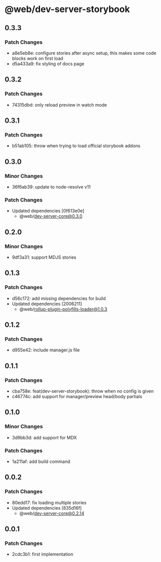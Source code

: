 # @web/dev-server-storybook

## 0.3.3

### Patch Changes

- a8e5eb8e: configure stories after async setup, this makes some code blocks work on first load
- d5a433a9: fix styling of docs page

## 0.3.2

### Patch Changes

- 74315dbd: only reload preview in watch mode

## 0.3.1

### Patch Changes

- b51ab105: throw when trying to load official storybook addons

## 0.3.0

### Minor Changes

- 36f6ab39: update to node-resolve v11

### Patch Changes

- Updated dependencies [0f613e0e]
  - @web/dev-server-core@0.3.0

## 0.2.0

### Minor Changes

- 9df3a31: support MDJS stories

## 0.1.3

### Patch Changes

- d56c172: add missing dependencies for build
- Updated dependencies [2006211]
  - @web/rollup-plugin-polyfills-loader@1.0.3

## 0.1.2

### Patch Changes

- d955e42: include manager.js file

## 0.1.1

### Patch Changes

- cba758e: feat(dev-server-storybook): throw when no config is given
- c46774c: add support for manager/preview head/body partials

## 0.1.0

### Minor Changes

- 3d9bb3d: add support for MDX

### Patch Changes

- 1a211af: add build command

## 0.0.2

### Patch Changes

- 80edd17: fix loading multiple stories
- Updated dependencies [835d16f]
  - @web/dev-server-core@0.2.14

## 0.0.1

### Patch Changes

- 2cdc3b1: first implementation
